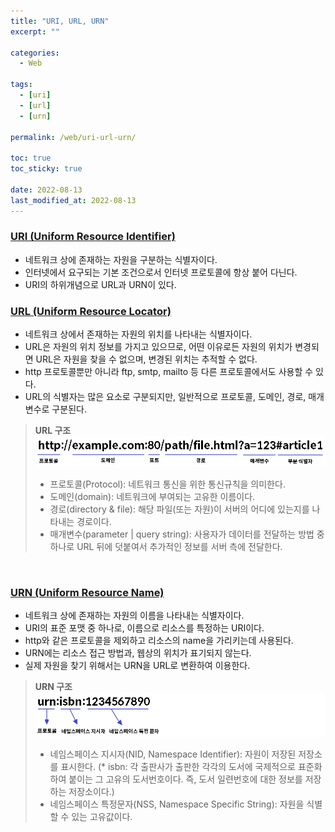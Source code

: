 ```yaml
---
title: "URI, URL, URN"
excerpt: ""

categories:
  - Web

tags:
  - [uri]
  - [url]
  - [urn]

permalink: /web/uri-url-urn/

toc: true
toc_sticky: true

date: 2022-08-13
last_modified_at: 2022-08-13
---
```


### [URI (Uniform Resource Identifier)](https://ko.wikipedia.org/wiki/%ED%86%B5%ED%95%A9_%EC%9E%90%EC%9B%90_%EC%8B%9D%EB%B3%84%EC%9E%90)
* 네트워크 상에 존재하는 <span class="bl">자원을 구분하는 식별자</span>이다.
* 인터넷에서 요구되는 기본 조건으로서 인터넷 프로토콜에 항상 붙어 다닌다.
* URI의 하위개념으로 URL과 URN이 있다.

### [URL (Uniform Resource Locator)](https://ko.wikipedia.org/wiki/URL)
* 네트워크 상에서 존재하는 <span class="bl">자원의 위치를 나타내는 식별자</span>이다.
* URL은 자원의 위치 정보를 가지고 있으므로, 어떤 이유로든 자원의 위치가 변경되면 URL은 자원을 찾을 수 없으며, 변경된 위치는 추적할 수 없다.
* http 프로토콜뿐만 아니라 ftp, smtp, mailto 등 다른 프로토콜에서도 사용할 수 있다.
* URL의 식별자는 많은 요소로 구분되지만, 일반적으로 프로토콜, 도메인, 경로, 매개변수로 구분된다.

> **URL 구조**
> ![URL 구조](/assets/images/posts/uri-url-urn/url.png "URL 구조")
> * 프로토콜(Protocol): 네트워크 통신을 위한 통신규칙을 의미한다.
> * 도메인(domain): 네트워크에 부여되는 고유한 이름이다.
> * 경로(directory & file): 해당 파일(또는 자원)이 서버의 어디에 있는지를 나타내는 경로이다.
> * 매개변수(parameter \| query string): 사용자가 데이터를 전달하는 방법 중 하나로 URL 뒤에 덧붙여서 추가적인 정보를 서버 측에 전달한다.

<br>

### [URN (Uniform Resource Name)](https://ko.wikipedia.org/wiki/URN)
* 네트워크 상에 존재하는 <span class="bl">자원의 이름을 나타내는 식별자</span>이다.
* URI의 표준 포맷 중 하나로, 이름으로 리소스를 특정하는 URI이다.
* http와 같은 프로토콜을 제외하고 리소스의 name을 가리키는데 사용된다.
* URN에는 리소스 접근 방법과, 웹상의 위치가 표기되지 않는다.
* 실제 자원을 찾기 위해서는 URN을 URL로 변환하여 이용한다.

> **URN 구조**
> ![URN 구조](/assets/images/posts/uri-url-urn/urn.png "URN 구조")
> * 네임스페이스 지시자(NID, Namespace Identifier): 자원이 저장된 저장소를 표시한다. (* isbn: 각 출판사가 출판한 각각의 도서에 국제적으로 표준화하여 붙이는 그 고유의 도서번호이다. 즉, 도서 일련번호에 대한 정보를 저장하는 저장소이다.)
> * 네임스페이스 특정문자(NSS, Namespace Specific String): 자원을 식별할 수 있는 고유값이다.